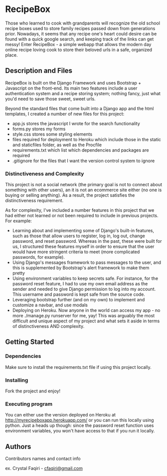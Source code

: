 # RecipeBox

Those who learned to cook with grandparents will recognize the old school recipe boxes used to store family recipes passed down from generations prior. Nowadays, it seems that any recipe one's heart could desire can be found with a quick google search, and keeping track of the links can get messy! Enter RecipeBox - a simple webapp that allows the modern day online recipe loving cook to store their beloved urls in a safe, organized place.

## Description and Files

RecipeBox is built on the Django Framework and uses Bootstrap + Javascript on the front-end. Its main two features include a user authentication system and a recipe storing system; nothing fancy, just what you'd need to save those sweet, sweet urls.

Beyond the standard files that come built into a Django app and the html templates, I created a number of new files for this project:
- app.js stores the javascript I wrote for the search functionality
- forms.py stores my forms 
- style.css stores some styling elements 
- files required for deployment to Heroku which include those in the static and staticfiles folder, as well as the Procfile
- requirements.txt which list which dependencies and packages are required
- .gitignore for the files that I want the version control system to ignore


### Distinctiveness and Complexity

This project is not a social network (the primary goal is not to connect about something with other users), an it is not an ecommerce site either (no one is buying or selling anything). As a result, the project satisfies the distinctiveness requirement. 

As for complexity, I've included a number features in this project that we had either not learned or not been required to include in previous projects. For example:
- Learning about and implementing some of Django's built-in features, such as those that allow users to register, log in, log out, change password, and reset password. Whereas in the past, these were built for us, I structured these features myself in order to ensure that the user would have more stringent criteria to meet (more complicated passwords, for example).
- Using Django's messages framework to pass messages to the user, and this is supplemented by Bootstrap's alert framework to make them pretty
- Using environment variables to keep secrets safe. For instance, for the password reset feature, I had to use my own email address as the sender and needed to give Django permission to log into my account. This username and password is kept safe from the source code. 
- Leveraging bootstrap further (and on my own) to implement and customize a navbar, and use modals 
- Deploying on Heroku. Now anyone in the world can access my app - no more ./manage.py runserver for me, yay! This was arguably the most difficult and unique aspect of my project and what sets it aside in terms of distinctiveness AND complexity. 

## Getting Started

### Dependencies

Make sure to install the requirements.txt file if using this project locally. 

### Installing

Fork the project and enjoy!

### Executing program

You can either use the version deployed on Heroku at http://myrecipeboxapp.herokuapp.com/ or you can run this locally using python. Just a heads up though: since the password reset function uses environment variables, you won't have access to that if you run it locally. 

## Authors

Contributors names and contact info

ex. Crystal Faqiri - cfaqiri@gmail.com